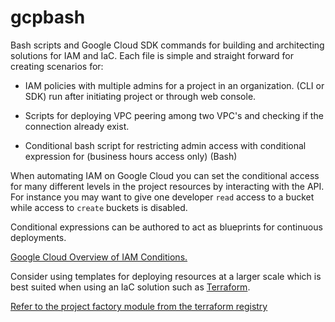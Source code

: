 # gcpbash
Bash scripts and Google Cloud SDK commands for building and architecting solutions for IAM and IaC. 
Each file is simple and straight forward for creating scenarios for:

 - IAM policies with multiple admins for a project in an organization. (CLI or SDK) run after initiating project or through web console. 

  - Scripts for deploying VPC peering among two VPC's and checking if the connection already exist. 

   - Conditional bash script for restricting admin access with conditional expression for (business hours access only) (Bash)
   
When automating IAM on Google Cloud you can set the conditional access for many different levels in the project resources by interacting with the API. For instance you may want to give one developer ```read``` access to a bucket while access to ```create``` buckets is disabled. 

Conditional expressions can be authored to act as blueprints for continuous deployments. 

[Google Cloud Overview of IAM Conditions.](https://cloud.google.com/iam/docs/conditions-overview)  

Consider using templates for deploying resources at a larger scale which is best suited when using an IaC solution such as [Terraform](https://registry.terraform.io/modules/terraform-google-modules/project-factory/google/latest). 

[Refer to the project factory module from the terraform registry](https://registry.terraform.io/modules/terraform-google-modules/project-factory/google/latest) 
